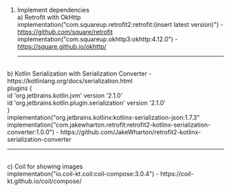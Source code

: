 1. Implement dependencies  <br>
   a) Retrofit with OkHttp  <br>
   implementation("com.squareup.retrofit2:retrofit:(insert latest version)") - https://github.com/square/retrofit<br>
   implementation("com.squareup.okhttp3:okhttp:4.12.0")  - https://square.github.io/okhttp/<br>
   <hr>
<br>
   b) Kotlin Serialization with Serialization Converter  - https://kotlinlang.org/docs/serialization.html <br>
   plugins {<br>
    id 'org.jetbrains.kotlin.jvm' version '2.1.0'<br>
    id 'org.jetbrains.kotlin.plugin.serialization' version '2.1.0'<br>
   }    <br>
   implementation("org.jetbrains.kotlinx:kotlinx-serialization-json:1.7.3" <br>
   implementation("com.jakewharton.retrofit:retrofit2-kotlinx-serialization-converter:1.0.0") - https://github.com/JakeWharton/retrofit2-kotlinx-serialization-converter<br>
<hr><br>
   c) Coil for showing images<br>
   implementation("io.coil-kt.coil:coil-compose:3.0.4")  - https://coil-kt.github.io/coil/compose/
<br>
